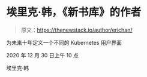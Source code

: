 # 埃里克·韩，《新书库》的作者

> 原文：<https://thenewstack.io/author/erichan/>

为未来十年定义一个不同的 Kubernetes 用户界面

2020 年 12 月 30 日上午 10 点

埃里克·韩